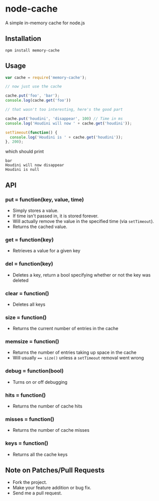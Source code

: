 # node-cache

A simple in-memory cache for node.js

## Installation

    npm install memory-cache

## Usage

```javascript
var cache = require('memory-cache');

// now just use the cache

cache.put('foo', 'bar');
console.log(cache.get('foo'))

// that wasn't too interesting, here's the good part

cache.put('houdini', 'disappear', 100) // Time in ms
console.log('Houdini will now ' + cache.get('houdini'));

setTimeout(function() {
  console.log('Houdini is ' + cache.get('houdini'));
}, 200);
```

which should print

    bar
    Houdini will now disappear
    Houdini is null

## API

### put = function(key, value, time)

* Simply stores a value.
* If time isn't passed in, it is stored forever.
* Will actually remove the value in the specified time (via `setTimeout`).
* Returns the cached value.

### get = function(key)

* Retrieves a value for a given key

### del = function(key)

* Deletes a key, return a bool specifying whether or not the key was deleted

### clear = function()

* Deletes all keys

### size = function()

* Returns the current number of entries in the cache

### memsize = function()

* Returns the number of entries taking up space in the cache
* Will usually `== size()` unless a `setTimeout` removal went wrong

### debug = function(bool)

* Turns on or off debugging

### hits = function()

* Returns the number of cache hits

### misses = function()

* Returns the number of cache misses

### keys = function()

* Returns all the cache keys


## Note on Patches/Pull Requests
 
* Fork the project.
* Make your feature addition or bug fix.
* Send me a pull request.
